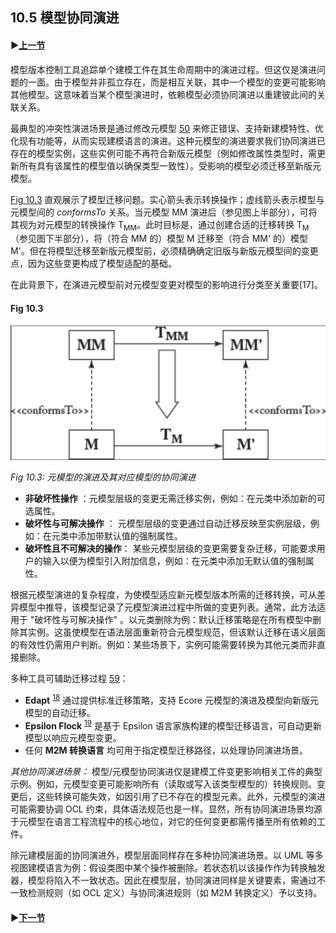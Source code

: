 ## 10.5 模型协同演进

#### ▶[上一节](4.md)

模型版本控制工具追踪单个建模工件在其生命周期中的演进过程。但这仅是演进问题的一面。由于模型并非孤立存在，而是相互关联，其中一个模型的变更可能影响其他模型。这意味着当某个模型演进时，依赖模型必须协同演进以重建彼此间的关联关系。

最典型的冲突性演进场景是通过修改元模型 [50](../bibliography.md#50) 来修正错误、支持新建模特性、优化现有功能等，从而实现建模语言的演进。这种元模型的演进要求我们协同演进已存在的模型实例，这些实例可能不再符合新版元模型（例如修改属性类型时，需更新所有具有该属性的模型值以确保类型一致性）。受影响的模型必须迁移至新版元模型。

[Fig 10.3](#fig-103) 直观展示了模型迁移问题。实心箭头表示转换操作；虚线箭头表示模型与元模型间的 *conformsTo* 关系。当元模型 MM 演进后（参见图上半部分），可将其视为对元模型的转换操作 T<sub>MM</sub>。此时目标是，通过创建合适的迁移转换 T<sub>M</sub> （参见图下半部分），将（符合 MM 的）模型 M 迁移至（符合 MM' 的）模型 M'。但在将模型迁移至新版元模型前，必须精确确定旧版与新版元模型间的变更点，因为这些变更构成了模型适配的基础。

在此背景下，在演进元模型前对元模型变更对模型的影响进行分类至关重要[17]。

#### Fig 10.3
![Fig 10.3](../img/fig10.3.png)

*Fig 10.3: 元模型的演进及其对应模型的协同演进*

- **非破坏性操作** ：元模型层级的变更无需迁移实例，例如：在元类中添加新的可选属性。
- **破坏性与可解决操作** ： 元模型层级的变更通过自动迁移反映至实例层级，例如：在元类中添加带默认值的强制属性。
- **破坏性且不可解决的操作**：
某些元模型层级的变更需要复杂迁移，可能要求用户的输入以便为模型引入附加信息，例如：在元类中添加无默认值的强制属性。

根据元模型演进的复杂程度，为使模型适应新元模型版本所需的迁移转换，可从差异模型中推导，该模型记录了元模型演进过程中所做的变更列表。通常，此方法适用于 "破坏性与可解决操作" 。以元类删除为例：默认迁移策略是在所有模型中删除其实例。这虽使模型在语法层面重新符合元模型规范，但该默认迁移在语义层面的有效性仍需用户判断。例如：某些场景下，实例可能需要转换为其他元类而非直接删除。

多种工具可辅助迁移过程 [59](../bibliography.md#59)：

- **Edapt** <sup>[18](0.md#18)</sup> 通过提供标准迁移策略，支持 Ecore 元模型的演进及模型向新版元模型的自动迁移。
- **Epsilon Flock** <sup>[19](0.md#19)</sup> 是基于 Epsilon 语言家族构建的模型迁移语言，可自动更新模型以响应元模型变更。
- 任何 **M2M 转换语言** 均可用于指定模型迁移路径，以处理协同演进场景。

*其他协同演进场景：* 模型/元模型协同演进仅是建模工件变更影响相关工件的典型示例。例如，元模型变更可能影响所有（读取或写入该类型模型的）转换规则。变更后，这些转换可能失效，如因引用了已不存在的模型元素。此外，元模型的演进可能需要协调 OCL 约束，具体语法规范也是一样。显然，所有协同演进场景均源于元模型在语言工程流程中的核心地位，对它的任何变更都需传播至所有依赖的工件。

除元建模层面的协同演进外，模型层面同样存在多种协同演进场景。以 UML 等多视图建模语言为例：假设类图中某个操作被删除。若状态机以该操作作为转换触发器，模型将陷入不一致状态。因此在模型层，协同演进同样是关键要素，需通过不一致检测规则（如 OCL 定义）与协同演进规则（如 M2M 转换定义）予以支持。

#### ▶[下一节](6.md)
